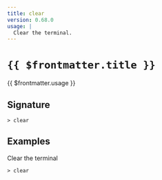 ```yaml
---
title: clear
version: 0.68.0
usage: |
  Clear the terminal.
---
```


# <code>{{ $frontmatter.title }}</code>

<div style='white-space: pre-wrap;'>{{ $frontmatter.usage }}</div>

## Signature

```> clear ```

## Examples

Clear the terminal
```shell
> clear
```
